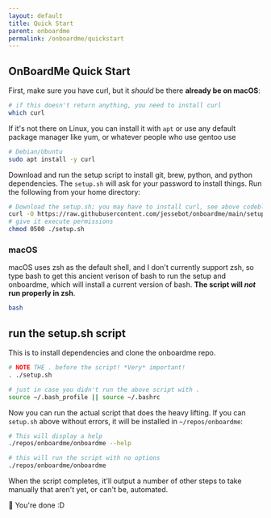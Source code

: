 ```yaml
---
layout: default
title: Quick Start
parent: onboardme
permalink: /onboardme/quickstart
---
```


## OnBoardMe Quick Start

First, make sure you have curl, but it *should* be there **already be on macOS**:

```bash
# if this doesn't return anything, you need to install curl
which curl
```
If it's not there on Linux, you can install it with `apt` or use any default package manager like yum, or whatever people who use gentoo use

```bash
# Debian/Ubuntu
sudo apt install -y curl
```
Download and run the setup script to install git, brew, python, and python dependencies. The `setup.sh` will ask for your password to install things. Run the following from your home directory:

```zsh
# Download the setup.sh; you may have to install curl, see above codeblock
curl -O https://raw.githubusercontent.com/jessebot/onboardme/main/setup.sh
# give it execute permissions
chmod 0500 ./setup.sh
```

### macOS
macOS uses zsh as the default shell, and I don't currently support zsh, so type bash to get this ancient verison of bash to run the setup and onboardme, which will install a current version of bash. **The script will *not* run properly in zsh**.

```bash
bash
```

## run the setup.sh script
This is to install dependencies and clone the onboardme repo.

```bash
# NOTE THE . before the script! *Very* important!
. ./setup.sh

# just in case you didn't run the above script with .
source ~/.bash_profile || source ~/.bashrc
```

Now you can run the actual script that does the heavy lifting. If you can `setup.sh` above without errors, it will be installed in `~/repos/onboardme`:

```bash
# This will display a help
./repos/onboardme/onboardme --help

# this will run the script with no options
./repos/onboardme/onboardme
```

When the script completes, it'll output a number of other steps to take manually that aren't yet, or can't be, automated.

:partying_face: You're done :D
